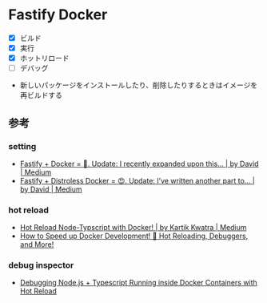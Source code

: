 # Fastify Docker

- [x] ビルド
- [x] 実行
- [x] ホットリロード
- [ ] デバッグ

- 新しいパッケージをインストールしたり、削除したりするときはイメージを再ビルドする

## 参考

### setting

- [Fastify + Docker = 🚀. Update: I recently expanded upon this… | by David | Medium](https://medium.com/@davidkelley87/fastify-docker-%EF%B8%8F-9165da21ae23)
- [Fastify + Distroless Docker = 😍. Update: I’ve written another part to… | by David | Medium](https://medium.com/@davidkelley87/fastify-distroless-docker-ba0d20a000bf)

### hot reload

- [Hot Reload Node-Typscript with Docker! | by Kartik Kwatra | Medium](https://medium.com/@kartikio/setup-node-ts-local-development-environment-with-docker-and-hot-reloading-922db9016119)
- [How to Speed up Docker Development! 🐳 Hot Reloading, Debuggers, and More!](https://www.youtube.com/watch?v=5JQlFK6MdVQ)

### debug inspector

- [Debugging Node.js + Typescript Running inside Docker Containers with Hot Reload](https://www.youtube.com/watch?v=1WUoITRINf0)
